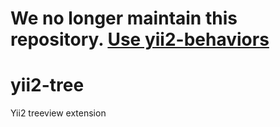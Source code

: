 # We no longer maintain this repository. [Use yii2-behaviors](https://github.com/consultnn/yii2-behaviors)

# yii2-tree
Yii2 treeview extension
